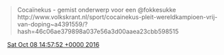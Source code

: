 > Cocaïnekus \- gemist onderwerp voor een @fokkesukke http://www\.volkskrant\.nl/sport/cocainekus\-pleit\-wereldkampioen\-vrij\-van\-doping\~a4391559/?hash\=46c06ae379898a037e56a3d00aaea23cbb598515

<img src="../../media/tweet.ico" width="12" /> [Sat Oct 08 14:57:52 +0000 2016](https://twitter.com/DromerDenker/status/784769787759058944)